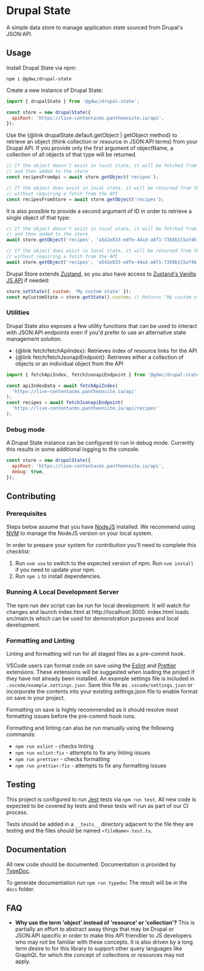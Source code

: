 # Drupal State

A simple data store to manage application state sourced from Drupal's JSON:API.

## Usage

Install Drupal State via npm:

```
npm i @gdwc/drupal-state
```

Create a new instance of Drupal State:

```js
import { drupalState } from '@gdwc/drupal-state';

const store = new drupalState({
  apiRoot: 'https://live-contentacms.pantheonsite.io/api',
});
```

Use the {@link drupalState.default.getObject | getObject method} to retrieve an
object (think collection or resource in JSON:API terms) from your Drupal API. If
you provide only the first argument of objectName, a collection of all objects
of that type will be returned.

```js
// If the object doesn't exist in local state, it will be fetched from the API,
// and then added to the store
const recipesFromApi = await store.getObject('recipes');

// If the object does exist in local state, it will be returned from the store
// without requiring a fetch from the API
const recipesFromStore = await store.getObject('recipes');
```

It is also possible to provide a second argument of ID in order to retrieve a
single object of that type:

```js
// If the object doesn't exist in local state, it will be fetched from the API,
// and then added to the store
await store.getObject('recipes', 'a542e833-edfe-44a3-a6f1-7358b115af4b');

// If the object does exist in local state, it will be returned from the store
// without requiring a fetch from the API
await store.getObject('recipes', 'a542e833-edfe-44a3-a6f1-7358b115af4b');
```

Drupal Store extends [Zustand](https://github.com/pmndrs/zustand), so you also
have access to
[Zustand's Vanilla JS API](https://github.com/pmndrs/zustand#using-zustand-without-react)
if needed:

```js
store.setState({ custom: 'My custom state' });
const myCustomState = store.getState().custom; // Returns 'My custom state'
```

### Utilities

Drupal State also exposes a few utility functions that can be used to interact
with JSON:API endpoints even if you'd prefer to use an alternative state
management solution.

- {@link fetch/fetchApiIndex}: Retrieves index of resource links for the API
- {@link fetch/fetchJsonapiEndpoint}: Retrieves either a collection of objects
  or an individual object from the API

```js
import { fetchApiIndex, fetchJsonapiEndpoint } from '@gdwc/drupal-state';

const apiIndexData = await fetchApiIndex(
  'https://live-contentacms.pantheonsite.io/api'
);
const recipes = await fetchJsonapiEndpoint(
  'https://live-contentacms.pantheonsite.io/api/recipes'
);
```

### Debug mode

A Drupal State instance can be configured to run in debug mode. Currently this
results in some additional logging to the console.

```js
const store = new drupalState({
  apiRoot: 'https://live-contentacms.pantheonsite.io/api',
  debug: true,
});
```

## Contributing

### Prerequisites

Steps below assume that you have [NodeJS](https://nodejs.org/) installed. We
recommend using [NVM](https://github.com/nvm-sh/nvm) to manage the NodeJS
version on your local system.

In order to prepare your system for contribution you'll need to complete this
checklist:

1. Run `nvm use` to switch to the expected version of npm. Run `nvm install` if
   you need to update your npm.
2. Run `npm i` to install dependencies.

### Running A Local Development Server

The npm run dev script can be run for local development. It will watch for
changes and launch index.html at http://localhost:3000. index.html loads
src/main.ts which can be used for demonstration purposes and local development.

### Formatting and Linting

Linting and formatting will run for all staged files as a pre-commit hook.

VSCode users can format code on save using the
[Eslint](https://marketplace.visualstudio.com/items?itemName=dbaeumer.vscode-eslint)
and
[Prettier](https://marketplace.visualstudio.com/items?itemName=esbenp.prettier-vscode)
extensions. These extensions will be suggested when loading the project if they
have not already been installed. An example settings file is included in
`.vscode/example.settings.json`. Save this file as `.vscode/settings.json` or
incorporate the contents into your existing settings.json file to enable format
on save in your project.

Formatting on save is highly recommended as it should resolve most formatting
issues before the pre-commit hook runs.

Formatting and linting can also be run manually using the following commands:

- `npm run eslint` - checks linting
- `npm run eslint:fix` - attempts to fix any linting issues
- `npm run prettier` - checks formatting
- `npm run prettier:fix` - attempts to fix any formatting issues

## Testing

This project is configured to run [Jest](https://facebook.github.io/jest/) tests
via `npm run test`. All new code is expected to be covered by tests and these
tests will run as part of our CI process.

Tests should be added in a `__tests__` directory adjacent to the file they are
testing and the files should be named `<fileName>.test.ts`.

## Documentation

All new code should be documented. Documentation is provided by
[TypeDoc](https://typedoc.org/).

To generate documentation run `npm run typedoc` The result will be in the `docs`
folder.

## FAQ

- **Why use the term 'object' instead of 'resource' or 'collection'?** This is
  partially an effort to abstract away things that may be Drupal or JSON:API
  specific in order to make this API friendlier to JS developers who may not be
  familiar with these concepts. It is also driven by a long term desire to for
  this library to support other query languages like GraphQL for which the
  concept of collections or resources may not apply.
